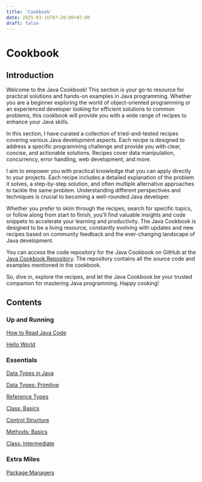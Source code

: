 ```yaml
---
title: 'Cookbook'
date: 2025-03-16T07:20:00+07:00
draft: false
---
```


# Cookbook

## Introduction

Welcome to the Java Cookbook! This section is your go-to resource for practical solutions and hands-on examples in Java programming. Whether you are a beginner exploring the world of object-oriented programming or an experienced developer looking for efficient solutions to common problems, this cookbook will provide you with a wide range of recipes to enhance your Java skills.

In this section, I have curated a collection of tried-and-tested recipes covering various Java development aspects. Each recipe is designed to address a specific programming challenge and provide you with clear, concise, and actionable solutions. Recipes cover data manipulation, concurrency, error handling, web development, and more.

I aim to empower you with practical knowledge that you can apply directly to your projects. Each recipe includes a detailed explanation of the problem it solves, a step-by-step solution, and often multiple alternative approaches to tackle the same problem. Understanding different perspectives and techniques is crucial to becoming a well-rounded Java developer.

Whether you prefer to skim through the recipes, search for specific topics, or follow along from start to finish, you'll find valuable insights and code snippets to accelerate your learning and productivity. The Java Cookbook is designed to be a living resource, constantly evolving with updates and new recipes based on community feedback and the ever-changing landscape of Java development.

You can access the code repository for the Java Cookbook on GitHub at the [Java Cookbook Repository](https://github.com/organiclever/ayokoding/tree/main/contents/java-cookbook). The repository contains all the source code and examples mentioned in the cookbook.

So, dive in, explore the recipes, and let the Java Cookbook be your trusted companion for mastering Java programming. Happy cooking!

## Contents

### Up and Running

[How to Read Java Code](./how-to-read-java-code/)

[Hello World](./hello-world/)

### Essentials

[Data Types in Java](./data-types-in-java/)

[Data Types: Primitive](./data-types-primitive/)

[Reference Types](./reference-types/)

[Class: Basics](./class-basics/)

[Control Structure](./control-structure/)

[Methods: Basics](./methods-basics/)

[Class: Intermediate](./class-intermediate/)

### Extra Miles

[Package Managers](./package-managers/)
